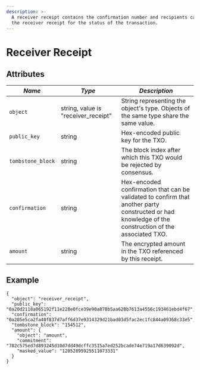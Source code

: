 ```yaml
---
description: >-
  A receiver receipt contains the confirmation number and recipients can poll
  the receiver receipt for the status of the transaction.
---
```


# Receiver Receipt

## Attributes

| _Name_            | _Type_                              | _Description_                                                                                                                                        |
|-------------------|-------------------------------------|------------------------------------------------------------------------------------------------------------------------------------------------------|
| `object`          | string, value is "receiver_receipt" | String representing the object's type. Objects of the same type share the same value.                                                                |
| `public_key`      | string                              | Hex-encoded public key for the TXO.                                                                                                                  |
| `tombstone_block` | string                              | The block index after which this TXO would be rejected by consensus.                                                                                 |
| `confirmation`    | string                              | Hex-encoded confirmation that can be validated to confirm that another party constructed or had knowledge of the construction of the associated TXO. |
| `amount`          | string                              | The encrypted amount in the TXO referenced by this receipt.                                                                                          |

## Example

```
{
  "object": "receiver_receipt",
  "public_key": "0a20d2118a065192f11e228e0fce39e90a878b5aa628b7613a4556c193461ebd4f67",
  "confirmation": "0a205e5ca2fa40f837d7aff6d37e9314329d21bad03d5fac2ec1fc844a09368c33e5",
  "tombstone_block": "154512",
  "amount": {
    "object": "amount",
    "commitment": "782c575ed7d893245d10d7dd49dcffc3515a7ed252bcade74e719a17d639092d",
    "masked_value": "12052895925511073331"
  }
}
```
